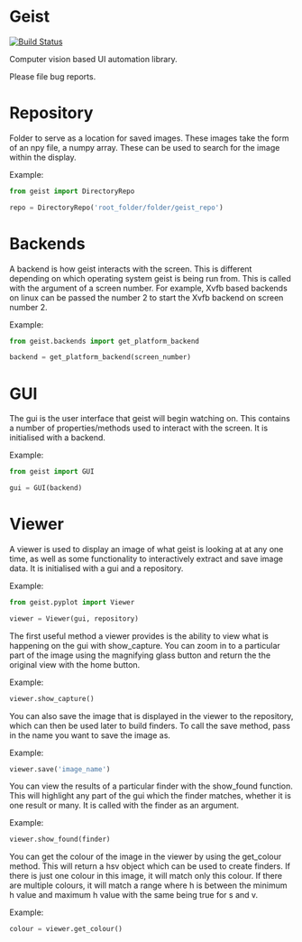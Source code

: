 Geist
=====

[![Build Status](https://travis-ci.org/thetestpeople/Geist.svg?branch=master)](https://travis-ci.org/thetestpeople/Geist)

Computer vision based UI automation library.

Please file bug reports.

Repository
========== 

Folder to serve as a location for saved images. These images take the form of
an npy file, a numpy array. These can be used to search for the image within the
display.

Example:

``` python
from geist import DirectoryRepo

repo = DirectoryRepo('root_folder/folder/geist_repo')
```

Backends
========

A backend is how geist interacts with the screen. This is different depending on
which operating system geist is being run from. This is called with the argument
of a screen number. For example, Xvfb based backends on linux can be passed the 
number 2 to start the Xvfb backend on screen number 2.

Example:

``` python
from geist.backends import get_platform_backend

backend = get_platform_backend(screen_number)
```

GUI
===

The gui is the user interface that geist will begin watching on. This contains 
a number of properties/methods used to interact with the screen. It is 
initialised with a backend.

Example:

``` python
from geist import GUI

gui = GUI(backend)
```

Viewer
======

A viewer is used to display an image of what geist is looking at at any one 
time, as well as some functionality to interactively extract and save image
data. It is initialised with a gui and a repository.

Example:

``` python
from geist.pyplot import Viewer

viewer = Viewer(gui, repository)
```

The first useful method a viewer provides is the ability to view what is
happening on the gui with show_capture. You can zoom in to a particular part of
the image using the magnifying glass button and return the the original view
with the home button.

Example:

``` python
viewer.show_capture()
```

You can also save the image that is displayed in the viewer to the repository,
which can then be used later to build finders. To call the save method, pass in
the name you want to save the image as.

Example:

``` python
viewer.save('image_name')
```

You can view the results of a particular finder with the show_found function.
This will highlight any part of the gui which the finder matches, whether it is
one result or many. It is called with the finder as an argument.

Example:

``` python
viewer.show_found(finder)
```

You can get the colour of the image in the viewer by using the get_colour
method. This will return a hsv object which can be used to create finders. If
there is just one colour in this image, it will match only this colour. If there
are multiple colours, it will match a range where h is between the minimum h
value and maximum h value with the same being true for s and v.

Example:

``` python
colour = viewer.get_colour()
```
